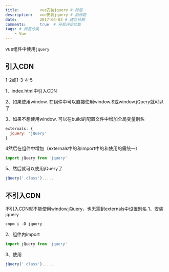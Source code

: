 ```yaml
---
title:         vue安装jquery # 标题
description:   vue安装jquery # 副标题
date:          2017-04-03 # 建立日期
comments:      true  # 开启评论功能
tags: # 标签分类
    - Vue
---
```



vue组件中使用`jquery`

## 引入CDN
1-2或1-3-4-5

1、index.html中引入CDN

2、如果使用window.   在组件中可以直接使用window.$或window.jQuery就可以了

3、如果不想使用window. 可以在build的配置文件中增加全局变量别名
```js
externals: {
  jquery: 'jQuery'
}
```

4然后在组件中增加（externals中的和import中的和使用的需统一）
```js
import jQuery from 'jquery'
```

5、然后就可以使用jQuery了
```js
jQuery('.class').....
```

## 不引入CDN
不引入CDN就不能使用window.jQuery，也无需到externals中设置别名
1、安装jquery
```js
cnpm i -D jquery
```

2、组件内import
```js
import jQuery from 'jquery'
```

3、使用
```js
jQuery('.class').....
```
